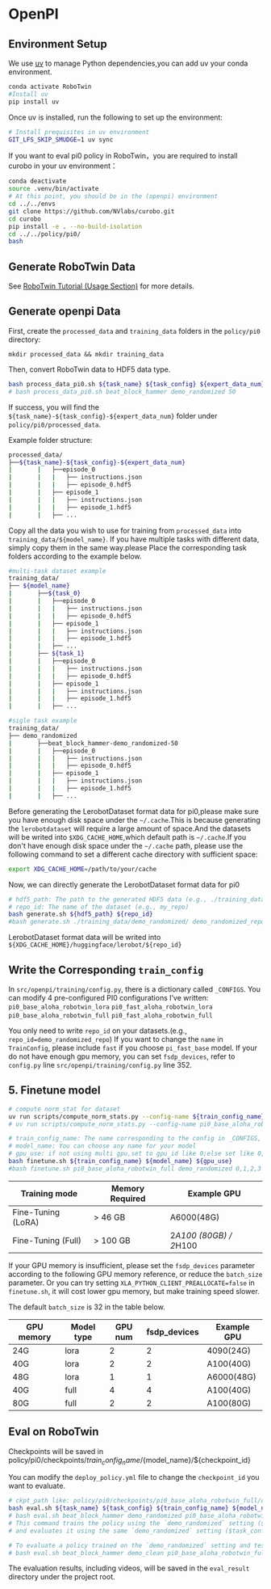 # OpenPI
## Environment Setup

We use [uv](https://docs.astral.sh/uv/) to manage Python dependencies,you can add uv your conda environment.

```bash
conda activate RoboTwin
#Install uv
pip install uv
```
Once uv is installed, run the following to set up the environment:

```bash
# Install prequisites in uv environment
GIT_LFS_SKIP_SMUDGE=1 uv sync
```

If you want to eval pi0 policy in RoboTwin，you are required to install curobo in your uv environment：

```bash
conda deactivate
source .venv/bin/activate
# At this point, you should be in the (openpi) environment
cd ../../envs
git clone https://github.com/NVlabs/curobo.git
cd curobo
pip install -e . --no-build-isolation
cd ../../policy/pi0/
bash
```

## Generate RoboTwin Data
See [RoboTwin Tutorial (Usage Section)](https://robotwin-platform.github.io/doc/usage/collect-data.html) for more details.

## Generate openpi Data
First, create the `processed_data` and `training_data` folders in the `policy/pi0` directory:

```
mkdir processed_data && mkdir training_data
```

Then, convert RoboTwin data to HDF5 data type.

``` bash
bash process_data_pi0.sh ${task_name} ${task_config} ${expert_data_num}
# bash process_data_pi0.sh beat_block_hammer demo_randomized 50
```

If success, you will find the `${task_name}-${task_config}-${expert_data_num}` folder under `policy/pi0/processed_data`.

Example folder structure:

```bash
processed_data/ 
├──${task_name}-${task_config}-${expert_data_num}
|       |   ├──episode_0
|       |   |	├── instructions.json  
|       |   |	├── episode_0.hdf5  
|       |   ├── episode_1 
|       |   |	├── instructions.json  
|       |   |	├── episode_1.hdf5  
|       |	├── ...
```

Copy all the data you wish to use for training from `processed_data` into `training_data/${model_name}`. If you have multiple tasks with different data, simply copy them in the same way.please Place the corresponding task folders according to the example below.

```bash
#multi-task dataset example
training_data/  
├── ${model_name}
|       ├──${task_0}
|       |   ├──episode_0
|       |   |	├── instructions.json  
|       |   |	├── episode_0.hdf5  
|       |   ├── episode_1 
|       |   |	├── instructions.json  
|       |   |	├── episode_1.hdf5  
|       |	├── ...
|       ├── ${task_1}
|       |   ├──episode_0
|       |   |	├── instructions.json  
|       |   |	├── episode_0.hdf5  
|       |   ├── episode_1 
|       |   |	├── instructions.json  
|       |   |	├── episode_1.hdf5  
|       |	├── ...

#sigle task example
training_data/  
├── demo_randomized
|       ├──beat_block_hammer-demo_randomized-50
|       |   ├──episode_0
|       |   |	├── instructions.json  
|       |   |	├── episode_0.hdf5  
|       |   ├── episode_1 
|       |   |	├── instructions.json  
|       |   |	├── episode_1.hdf5  
|       |	├── ...
```

Before generating the LerobotDataset format data for pi0,please make sure you have enough disk space under the `~/.cache`.This is because generating the `lerobotdataset` will require a large amount of space.And the datasets will be writed into `$XDG_CACHE_HOME`,which default path is  `~/.cache`.If you don't have enough disk space under the `~/.cache` path, please use the following command to set a different cache directory with sufficient space:

```bash
export XDG_CACHE_HOME=/path/to/your/cache
```

Now, we can directly generate the LerobotDataset format data for pi0

```bash
# hdf5_path: The path to the generated HDF5 data (e.g., ./training_data/${model_name}/)
# repo_id: The name of the dataset (e.g., my_repo)
bash generate.sh ${hdf5_path} ${repo_id}
#bash generate.sh ./training_data/demo_randomized/ demo_randomized_repo
```

LerobotDataset format data will be writed into `${XDG_CACHE_HOME}/huggingface/lerobot/${repo_id}`

## Write the Corresponding `train_config`

In `src/openpi/training/config.py`, there is a dictionary called `_CONFIGS`. You can modify 4 pre-configured PI0 configurations I’ve written:
`pi0_base_aloha_robotwin_lora` 
`pi0_fast_aloha_robotwin_lora`
`pi0_base_aloha_robotwin_full`
`pi0_fast_aloha_robotwin_full`

You only need to write `repo_id`  on your datasets.(e.g., `repo_id=demo_randomized_repo`)
If you want to change the `name` in `TrainConfig`, please include `fast` if you choose `pi_fast_base` model.
If your do not have enough gpu memory, you can set `fsdp_devices`, refer to `config.py` line `src/openpi/training/config.py` line 352.

## 5. Finetune model
```bash
# compute norm_stat for dataset
uv run scripts/compute_norm_stats.py --config-name ${train_config_name}
# uv run scripts/compute_norm_stats.py --config-name pi0_base_aloha_robotwin_full

# train_config_name: The name corresponding to the config in _CONFIGS, such as pi0_base_aloha_robotwin_full
# model_name: You can choose any name for your model
# gpu_use: if not using multi gpu,set to gpu_id like 0;else set like 0,1,2,3
bash finetune.sh ${train_config_name} ${model_name} ${gpu_use}
#bash finetune.sh pi0_base_aloha_robotwin_full demo_randomized 0,1,2,3
```

| Training mode | Memory Required | Example GPU        |
| ------------------ | --------------- | ------------------ |
| Fine-Tuning (LoRA) | > 46 GB       | A6000(48G)           |
| Fine-Tuning (Full) | > 100 GB         | 2*A100 (80GB) / 2*H100 |

If your GPU memory is insufficient, please set the `fsdp_devices` parameter according to the following GPU memory reference, or reduce the `batch_size` parameter.
Or you can try setting `XLA_PYTHON_CLIENT_PREALLOCATE=false` in `finetune.sh`, it will cost lower gpu memory, but make training speed slower.

The default `batch_size` is 32 in the table below.

| GPU memory | Model type | GPU num |fsdp_devices | Example GPU |
| ----- | ----- | ----- | ----- | ----- |
|  24G | lora | 2 | 2 | 4090(24G)  |
|  40G | lora | 2 | 2 | A100(40G)  |
|  48G | lora | 1 | 1 | A6000(48G) |
|  40G | full | 4 | 4 | A100(40G)  |
|  80G | full | 2 | 2 | A100(80G)  |

## Eval on RoboTwin

Checkpoints will be saved in policy/pi0/checkpoints/${train_config_name}/${model_name}/${checkpoint_id}

You can modify the `deploy_policy.yml` file to change the `checkpoint_id` you want to evaluate.

```bash
# ckpt_path like: policy/pi0/checkpoints/pi0_base_aloha_robotwin_full/demo_randomized/30000
bash eval.sh ${task_name} ${task_config} ${train_config_name} ${model_name} ${seed} ${gpu_id}
# bash eval.sh beat_block_hammer demo_randomized pi0_base_aloha_robotwin_full demo_randomized 0 0
# This command trains the policy using the `demo_randomized` setting ($model_name)
# and evaluates it using the same `demo_randomized` setting ($task_config).

# To evaluate a policy trained on the `demo_randomized` setting and tested on the `demo_clean` setting, run:
# bash eval.sh beat_block_hammer demo_clean pi0_base_aloha_robotwin_full demo_randomized 0 0
```

The evaluation results, including videos, will be saved in the `eval_result` directory under the project root.
